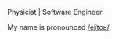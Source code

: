 Physicist | Software Engineer

My name is pronounced [/ejˈtoʁ/](http://ipa-reader.xyz/?text=ej%CB%88to%CA%81).
